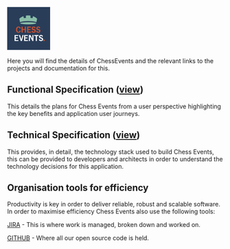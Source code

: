 <img src="./images/chessevents.png" width="100" />

Here you will find the details of ChessEvents and the relevant links to the projects and documentation for this.

## Functional Specification ([view](https://github.com/ChessEvents/documentation/blob/master/Functional-Spec.md))

This details the plans for Chess Events from a user perspective highlighting the key benefits and application user journeys.

## Technical Specification ([view](https://github.com/ChessEvents/documentation/blob/master/Functional-Spec.md))

This provides, in detail, the technology stack used to build Chess Events, this can be provided to developers and architects in order to understand the technology decisions for this application.

## Organisation tools for efficiency

Productivity is key in order to deliver reliable, robust and scalable software. In order to maximise efficiency Chess Events also use the following tools:

[JIRA](http://chessevents.atlassian.net/)  - This is where work is managed, broken down and worked on.

[GITHUB](https://github.com/ChessEvents) - Where all our open source code is held.
